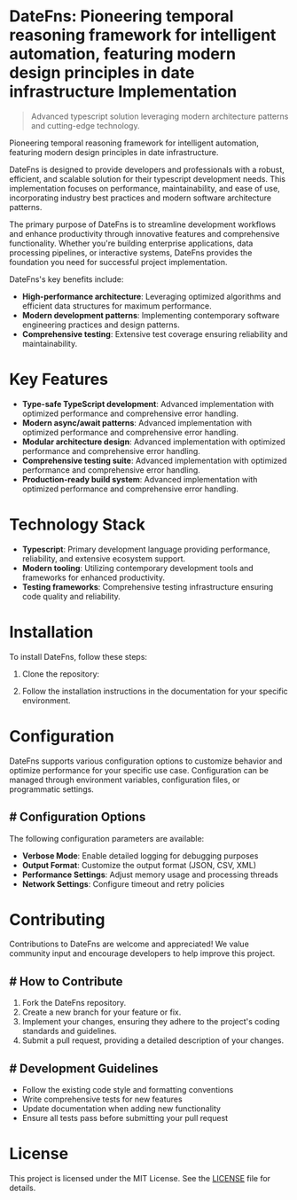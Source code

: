<!-- fallback_DateFns_20250807010056_33766 -->

# DateFns: Pioneering temporal reasoning framework for intelligent automation, featuring modern design principles in date infrastructure Implementation
> Advanced typescript solution leveraging modern architecture patterns and cutting-edge technology.

Pioneering temporal reasoning framework for intelligent automation, featuring modern design principles in date infrastructure.

DateFns is designed to provide developers and professionals with a robust, efficient, and scalable solution for their typescript development needs. This implementation focuses on performance, maintainability, and ease of use, incorporating industry best practices and modern software architecture patterns.

The primary purpose of DateFns is to streamline development workflows and enhance productivity through innovative features and comprehensive functionality. Whether you're building enterprise applications, data processing pipelines, or interactive systems, DateFns provides the foundation you need for successful project implementation.

DateFns's key benefits include:

* **High-performance architecture**: Leveraging optimized algorithms and efficient data structures for maximum performance.
* **Modern development patterns**: Implementing contemporary software engineering practices and design patterns.
* **Comprehensive testing**: Extensive test coverage ensuring reliability and maintainability.

# Key Features

* **Type-safe TypeScript development**: Advanced implementation with optimized performance and comprehensive error handling.
* **Modern async/await patterns**: Advanced implementation with optimized performance and comprehensive error handling.
* **Modular architecture design**: Advanced implementation with optimized performance and comprehensive error handling.
* **Comprehensive testing suite**: Advanced implementation with optimized performance and comprehensive error handling.
* **Production-ready build system**: Advanced implementation with optimized performance and comprehensive error handling.

# Technology Stack

* **Typescript**: Primary development language providing performance, reliability, and extensive ecosystem support.
* **Modern tooling**: Utilizing contemporary development tools and frameworks for enhanced productivity.
* **Testing frameworks**: Comprehensive testing infrastructure ensuring code quality and reliability.

# Installation

To install DateFns, follow these steps:

1. Clone the repository:


2. Follow the installation instructions in the documentation for your specific environment.

# Configuration

DateFns supports various configuration options to customize behavior and optimize performance for your specific use case. Configuration can be managed through environment variables, configuration files, or programmatic settings.

## # Configuration Options

The following configuration parameters are available:

* **Verbose Mode**: Enable detailed logging for debugging purposes
* **Output Format**: Customize the output format (JSON, CSV, XML)
* **Performance Settings**: Adjust memory usage and processing threads
* **Network Settings**: Configure timeout and retry policies

# Contributing

Contributions to DateFns are welcome and appreciated! We value community input and encourage developers to help improve this project.

## # How to Contribute

1. Fork the DateFns repository.
2. Create a new branch for your feature or fix.
3. Implement your changes, ensuring they adhere to the project's coding standards and guidelines.
4. Submit a pull request, providing a detailed description of your changes.

## # Development Guidelines

* Follow the existing code style and formatting conventions
* Write comprehensive tests for new features
* Update documentation when adding new functionality
* Ensure all tests pass before submitting your pull request

# License

This project is licensed under the MIT License. See the [LICENSE](https://github.com/sandibrrm/DateFns/blob/main/LICENSE) file for details.
